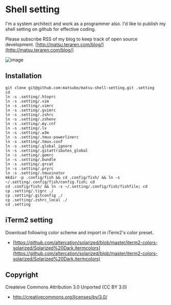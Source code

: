 Shell setting
================================

I'm a system architect and work as a programmer also. I'd like to publish my shell setting on github for effective coding.

Please subscribe RSS of my blog to keep track of open source development.
[http://matsu.teraren.com/blog/](http://matsu.teraren.com/blog/)


![image](http://matsu.teraren.com/blog/wp-content/uploads/2016/01/tty.gif)




Installation
---------------------------------

```
git clone git@github.com:matsubo/matsu-shell-setting.git .setting
cd
ln -s .setting/.htoprc
ln -s .setting/.vim
ln -s .setting/.vimrc
ln -s .setting/.gvimrc
ln -s .setting/.zshrc
ln -s .setting/.zshenv
ln -s .setting/.my.cnf
ln -s .setting/.lv
ln -s .setting/.w3m
ln -s .setting/.tmux-powerlinerc
ln -s .setting/.tmux.conf
ln -s .setting/.global_ignore
ln -s .setting/.gitattributes_global
ln -s .setting/.gemrc
ln -s .setting/.bundle
ln -s .setting/.grcat
ln -s .setting/.pryrc
ln -s .setting/.tmuxinator
mkdir -p .config/fish && cd .config/fish/ && ln -s ~/.setting/.config/fish/config.fish; cd
cd .config/fish/ && ln -s ~/.setting/.config/fish/fishfile; cd
cp .setting/.tigrc ./
cp .setting/.gitconfig ./
cp .setting/.zshrc_local ./
cd .setting
```

iTerm2 setting
---

Download following color scheme and import in iTerm2's color preset.
- [https://github.com/altercation/solarized/blob/master/iterm2-colors-solarized/Solarized%20Dark.itermcolors](https://github.com/altercation/solarized/blob/master/iterm2-colors-solarized/Solarized%20Dark.itermcolors)


Copyright
---------------------------------

Createive Commons Attribution 3.0 Unported (CC BY 3.0)
* http://creativecommons.org/licenses/by/3.0/



